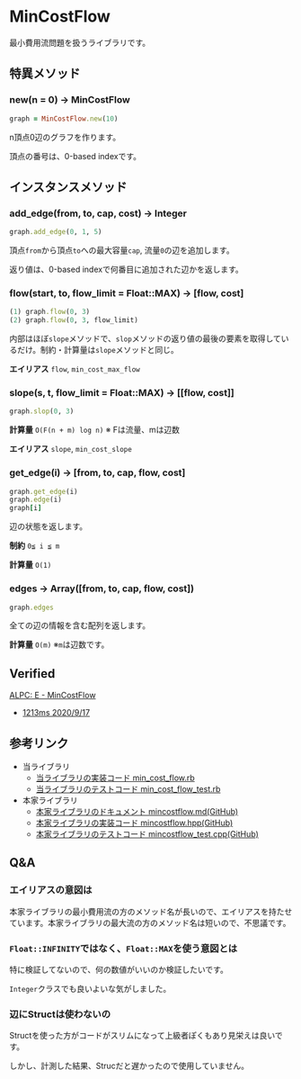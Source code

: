 # MinCostFlow

最小費用流問題を扱うライブラリです。

## 特異メソッド

### new(n = 0) -> MinCostFlow

```ruby
graph = MinCostFlow.new(10)
```

n頂点0辺のグラフを作ります。

頂点の番号は、0-based indexです。

## インスタンスメソッド

### add_edge(from, to, cap, cost) -> Integer

```ruby
graph.add_edge(0, 1, 5)
```

頂点`from`から頂点`to`への最大容量`cap`, 流量`0`の辺を追加します。

返り値は、0-based indexで何番目に追加された辺かを返します。

### flow(start, to, flow_limit = Float::MAX) -> [flow, cost]

```ruby
(1) graph.flow(0, 3)
(2) graph.flow(0, 3, flow_limit)
```

内部はほぼ`slope`メソッドで、`slop`メソッドの返り値の最後の要素を取得しているだけ。制約・計算量は`slope`メソッドと同じ。

**エイリアス** `flow`, `min_cost_max_flow`

### slope(s, t,  flow_limit = Float::MAX) -> [[flow, cost]]

```ruby
graph.slop(0, 3)
```

**計算量** `O(F(n + m) log n)` ※ Fは流量、mは辺数

**エイリアス** `slope`, `min_cost_slope`

### get_edge(i) -> [from, to, cap, flow, cost]

```ruby
graph.get_edge(i)
graph.edge(i)
graph[i]
```

辺の状態を返します。

**制約** `0≦ i ≦ m`

**計算量** `O(1)`

### edges -> Array([from, to, cap, flow, cost])

```ruby
graph.edges
```

全ての辺の情報を含む配列を返します。

**計算量** `O(m)` ※`m`は辺数です。

## Verified

[ALPC: E \- MinCostFlow](https://atcoder.jp/contests/practice2/tasks/practice2_e)
- [1213ms 2020/9/17](https://atcoder.jp/contests/practice2/submissions/16792967)

## 参考リンク

- 当ライブラリ
  - [当ライブラリの実装コード min_cost_flow.rb](https://github.com/universato/ac-library-rb/blob/master/lib/min_cost_flow.rb)
  - [当ライブラリのテストコード min_cost_flow_test.rb](https://github.com/universato/ac-library-rb/blob/master/test/min_cost_flow_test.rb)
- 本家ライブラリ
  - [本家ライブラリのドキュメント mincostflow.md(GitHub)](https://github.com/atcoder/ac-library/blob/master/document_ja/mincostflow.md)
  - [本家ライブラリの実装コード mincostflow.hpp(GitHub)](https://github.com/atcoder/ac-library/blob/master/atcoder/mincostflow.hpp)
  - [本家ライブラリのテストコード mincostflow_test.cpp(GitHub)](https://github.com/atcoder/ac-library/blob/master/test/unittest/mincostflow_test.cpp)

## Q&A

### エイリアスの意図は

本家ライブラリの最小費用流の方のメソッド名が長いので、エイリアスを持たせています。本家ライブラリの最大流の方のメソッド名は短いので、不思議です。

### `Float::INFINITY`ではなく、`Float::MAX`を使う意図とは

特に検証してないので、何の数値がいいのか検証したいです。

`Integer`クラスでも良いよいな気がしました。

### 辺にStructは使わないの

Structを使った方がコードがスリムになって上級者ぽくもあり見栄えは良いです。

しかし、計測した結果、Strucだと遅かったので使用していません。
